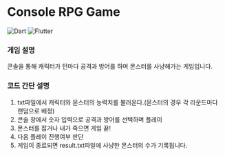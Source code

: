 # Console RPG Game

![Dart](https://img.shields.io/badge/dart-%230175C2.svg?style=for-the-badge&logo=dart&logoColor=white)
![Flutter](https://img.shields.io/badge/Flutter-%2302569B.svg?style=for-the-badge&logo=Flutter&logoColor=white)

### 게임 설명

콘솔을 통해 캐릭터가 턴마다 공격과 방어를 하며 몬스터를 사냥해가는 게임입니다.

### 코드 간단 설명

1. txt파일에서 캐릭터와 몬스터의 능력치를 불러온다.(몬스터의 경우 각 라운드마다 랜덤으로 배정)
2. 콘솔 창에서 숫자 입력으로 공격과 방어를 선택하며 플레이
3. 몬스터를 잡거나 내가 죽으면 게임 끝!
4. 다음 플레이 진행여부 판단
5. 게임이 종료되면 result.txt파일에 사냥한 몬스터의 수가 기록됩니다.

